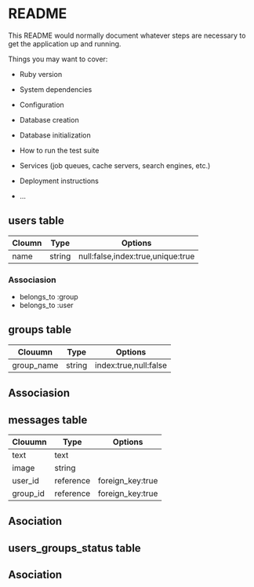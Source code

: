 # README

This README would normally document whatever steps are necessary to get the
application up and running.

Things you may want to cover:

* Ruby version

* System dependencies

* Configuration

* Database creation

* Database initialization

* How to run the test suite

* Services (job queues, cache servers, search engines, etc.)

* Deployment instructions

* ...

## users table

|Cloumn|Type|Options|
|-------|----|-------|
|name|string|null:false,index:true,unique:true|

### Associasion
- belongs_to :group
- belongs_to :user

## groups table
|Clouumn|Type|Options|
|-------|----|-------|
|group_name|string|index:true,null:false|

## Associasion

## messages table
|Clouumn|Type|Options|
|-------|----|-------|
|text|text|	|
|image|string|	|
|user_id|reference|foreign_key:true	|
|group_id|reference|foreign_key:true	|

## Asociation

## users_groups_status table

## Asociation
